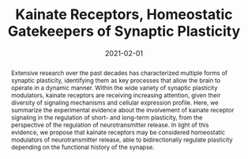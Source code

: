 ---
title: "Kainate Receptors, Homeostatic Gatekeepers of Synaptic Plasticity"
date: 2021-02-01
publishDate: 2021-02-01
authors: ["**Sergio Valbuena**", "Juan Lerma"]
abstract: "Extensive research over the past decades has characterized multiple forms of synaptic plasticity, identifying them as key processes that allow the brain to operate in a dynamic manner. Within the wide variety of synaptic plasticity modulators, kainate receptors are receiving increasing attention, given their diversity of signaling mechanisms and cellular expression profile. Here, we summarize the experimental evidence about the involvement of kainate receptor signaling in the regulation of short- and long-term plasticity, from the perspective of the regulation of neurotransmitter release. In light of this evidence, we propose that kainate receptors may be considered homeostatic modulators of neurotransmitter release, able to bidirectionally regulate plasticity depending on the functional history of the synapse."
publication: "*Neuroscience*"
links:
  - icon_pack: fas
    icon: link
    name: Link
    url: 'https://www.ibroneuroscience.org/article/S0306-4522(19)30840-1/abstract'
---